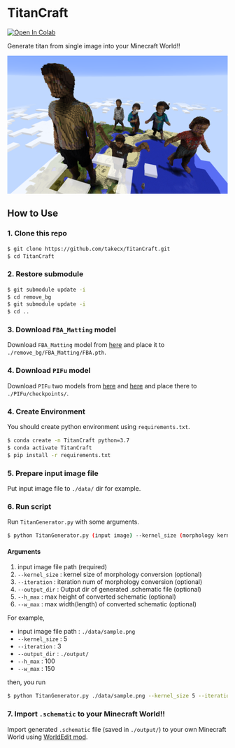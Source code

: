 # TitanCraft
[![Open In Colab](https://colab.research.google.com/assets/colab-badge.svg)](https://colab.research.google.com/github/takecx/TitanCraft/blob/master/TitanCraft.ipynb)

Generate titan from single image into your Minecraft World!!

![Attack of Titan](./images/titans.png)

## How to Use

### 1. Clone this repo

```bash
$ git clone https://github.com/takecx/TitanCraft.git
$ cd TitanCraft
```

### 2. Restore submodule

```bash
$ git submodule update -i
$ cd remove_bg
$ git submodule update -i
$ cd ..
```

### 3. Download `FBA_Matting` model

Download `FBA_Matting` model from [here](https://drive.google.com/uc?id=1T_oiKDE_biWf2kqexMEN7ObWqtXAzbB1) and place it to `./remove_bg/FBA_Matting/FBA.pth`.

### 4. Download `PIFu` model

Download `PIFu` two models from [here](https://drive.google.com/uc?export=download&id=1zEmVXG2VHy0MMzngcRshB4D8Sr_oLHsm) and [here](https://drive.google.com/uc?export=download&id=1V83B6GDIjYMfHdpg-KcCSAPgHxpafHgd) and place there to `./PIFu/checkpoints/`.

### 4. Create Environment

You should create python environment using `requirements.txt`.

```bash
$ conda create -n TitanCraft python=3.7
$ conda activate TitanCraft
$ pip install -r requirements.txt
```

### 5. Prepare input image file

Put input image file to `./data/` dir for example.

### 6. Run script

Run `TitanGenerator.py` with some arguments.

```bash
$ python TitanGenerator.py (input image) --kernel_size (morphology kernel size) --iteration (morphology iteration num) --output_dir (output dir) --h_max (height max value) --w_max (width max value)
```

#### Arguments

1. input image file path (required)
2. `--kernel_size` : kernel size of morphology conversion (optional)
3. `--iteration` : iteration num of morphology conversion (optional)
4. `--output_dir` : Output dir of generated .schematic file (optional)
5. `--h_max` : max height of converted schematic (optional)
6. `--w_max` : max width(length) of converted schematic (optional)

For example, 

- input image file path : `./data/sample.png`
- `--kernel_size` : 5
- `--iteration` : 3
- `--output_dir` : `./output/`
- `--h_max` : 100
- `--w_max` : 150

then, you run 

```bash
$ python TitanGenerator.py ./data/sample.png --kernel_size 5 --iteration 3 --output_dir ./output/ --h_max 100 --w_max 150
```

### 7. Import `.schematic` to your Minecraft World!!

Import generated `.schematic` file (saved in `./output/`) to your own Minecraft World using [WorldEdit mod](https://www.curseforge.com/minecraft/mc-mods/worldedit).
